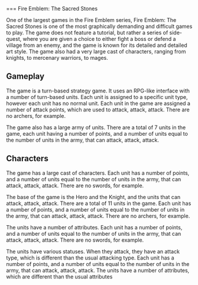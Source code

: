 
===
Fire Emblem: The Sacred Stones

One of the largest games in the Fire Emblem series, Fire Emblem: The Sacred Stones is one of the most graphically demanding and difficult games to play. The game does not feature a tutorial, but rather a series of side-quest, where you are given a choice to either fight a boss or defend a village from an enemy, and the game is known for its detailed and detailed art style. The game also had a very large cast of characters, ranging from knights, to mercenary warriors, to mages.

## Gameplay

The game is a turn-based strategy game. It uses an RPG-like interface with a number of turn-based units. Each unit is assigned to a specific unit type, however each unit has no normal unit. Each unit in the game are assigned a number of attack points, which are used to attack, attack, attack. There are no archers, for example.

The game also has a large army of units. There are a total of 7 units in the game, each unit having a number of points, and a number of units equal to the number of units in the army, that can attack, attack, attack.

## Characters

The game has a large cast of characters. Each unit has a number of points, and a number of units equal to the number of units in the army, that can attack, attack, attack. There are no swords, for example.

The base of the game is the Hero and the Knight, and the units that can attack, attack, attack. There are a total of 11 units in the game. Each unit has a number of points, and a number of units equal to the number of units in the army, that can attack, attack, attack. There are no archers, for example.

The units have a number of attributes. Each unit has a number of points, and a number of units equal to the number of units in the army, that can attack, attack, attack. There are no swords, for example.

The units have various statuses. When they attack, they have an attack type, which is different than the usual attacking type. Each unit has a number of points, and a number of units equal to the number of units in the army, that can attack, attack, attack. The units have a number of attributes, which are different than the usual attributes
